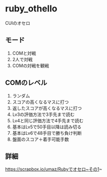 # ruby_othello
CUIのオセロ

## モード
1. COMと対戦
2. 2人で対戦
3. COMの対戦を観戦

## COMのレベル
1. ランダム
2. スコアの高くなるマスに打つ
3. 返したスコアが高くなるマスに打つ
4. Lv3の評価方法で3手先まで読む
5. Lv4と同じ評価方法で4手先まで読む 
6. 基本はLv5で50手目以降は読み切る
7. 基本はLv6で48手目で勝ち負け判断
8. 盤面のスコア＋着手可能手数

## 詳細
https://scrapbox.io/umaz/Rubyでオセロ~その1~
